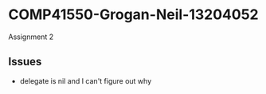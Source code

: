 COMP41550-Grogan-Neil-13204052
==============================
Assignment 2

## Issues
* delegate is nil and I can't figure out why
